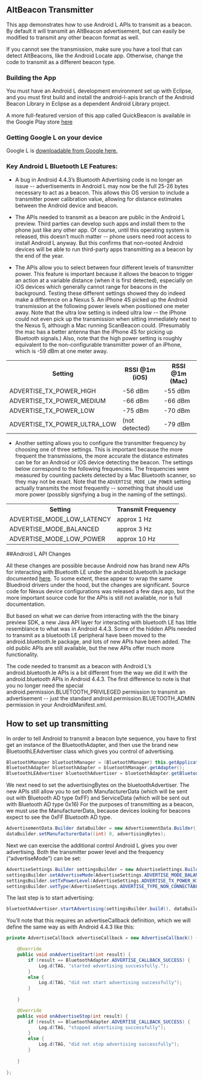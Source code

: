 ## AltBeacon Transmitter

This app demonstrates how to use Android L APIs to transmit as a beacon.  By default it will transmit an AltBeacon advertisement, but can easily be modified to transmit any other
beacon format as well.

If you cannot see the transmission, make sure you have a tool that can detect AltBeacons, like the Android Locate app.  Otherwise, change the code to transmit as a different beacon type.

### Building the App

You must have an Android L development environment set up with Eclipse, and you must first build and install the android-l-apis branch of the Android Beacon Library in Eclipse as a dependent Android Library project.

A more full-featured version of this app called QuickBeacon is available in the Google Play store [here](https://play.google.com/store/apps/details?id=com.radiusnetworks.quickbeacon)

### Getting Google L on your device

Google L is [downloadable from Google here.](https://developer.android.com/preview/setup-sdk.html)

### Key Android L Bluetooth LE Features:

* A bug in Android 4.4.3’s Bluetooth Advertising code is no longer an issue -- advertisements in Android L may now be the full 25-26 bytes necessary to act as a beacon.  This allows this OS version to include a transmitter power calibration value, allowing for distance estimates between the Android device and beacon.

* The APIs needed to transmit as a beacon are public in the Android L preview.  Third parties can develop such apps and install them to the phone just like any other app.  Of course, until this operating system is released, this doesn’t much matter -- phone users need root access to install Android L anyway.  But this confirms that non-rooted Android devices will be able to run third-party apps transmitting as a beacon by the end of the year.

* The APIs allow you to select between four different levels of transmitter power.   This feature is important because it allows the beacon to trigger an action at a variable distance (when it is first detected), especially on iOS devices which generally cannot range for beacons in the background.  Testing these different settings showed they do indeed make a difference on a Nexus 5.  An iPhone 4S picked up the Android transmission at the following power levels when positioned one meter away.  Note that the ultra low setting is indeed ultra low -- the iPhone could not even pick up the transmission when sitting immediately next to the Nexus 5, although a Mac running ScanBeacon could.  (Presumably the mac has a better antenna than the iPhone 4S for picking up Bluetooth signals.)  Also, note that the high power setting is roughly equivalent to the non-configurable transmitter power of an iPhone, which is -59 dBm at one meter away.

<table class="rsum">
<tr><th>Setting</th><th>RSSI @1m (iOS)</th><th>RSSI @1m (Mac)</th></tr>
<tr><td>ADVERTISE_TX_POWER_HIGH
</td><td>-56 dBm
</td><td>-55 dBm
</td></tr>
<tr><td>ADVERTISE_TX_POWER_MEDIUM
</td><td>-66 dBm
</td><td>-66 dBm
</td></tr>
<tr><td>ADVERTISE_TX_POWER_LOW
</td><td>-75 dBm
</td><td>-70 dBm
</td></tr>
<tr><td>ADVERTISE_TX_POWER_ULTRA_LOW
</td><td>(not detected)
</td><td>-79 dBm
</td></tr>
</table>

* Another setting allows you to configure the transmitter frequency by choosing one of three settings.  This is important because the more frequent the transmissions, the more accurate the distance estimates can be for an Android or iOS device detecting the beacon.  The settings below correspond to the following frequencies.  The frequencies were measured by counting packets detected by a Mac Bluetooth scanner, so they may not be exact.  Note that the `ADVERTISE_MODE_LOW_POWER` setting actually transmits the most frequently -- something that should use more power (possibly signifying a bug in the naming of the settings).

<table class="rsum">
<tr><th>Setting
</th><th>Transmit Frequency
</th></tr><tr><td>ADVERTISE_MODE_LOW_LATENCY
</td><td>approx 1 Hz
</td></tr><tr><td>ADVERTISE_MODE_BALANCED
</td><td>approx 3 Hz
</td></tr><tr><td>ADVERTISE_MODE_LOW_POWER
</td><td>approx 10 Hz
</td></tr></table>

##Android L API Changes

All these changes are possible because Android now has brand new APIs for  interacting with Bluetooth LE under the android.bluetooth.le package documented [here](https://developer.android.com/preview/api-overview.html).
To some extent, these appear to wrap the same Bluedroid drivers under the hood, but the changes are significant.  Source code for Nexus device configurations was released a few days ago, but the more important source code for the APIs is still not available, nor is full documentation.   

But based on what we can derive from interacting with the the binary preview SDK, a new Java API layer for interacting with bluetooth LE has little resemblance to what was in Android 4.4.3.  Some of the hidden APIs needed to transmit as a bluetooth LE peripheral have been moved to the android.bluetooth.le package, and lots of new APIs have been added.  The old public APIs are still available, but the new APIs offer much more functionality.

The code needed to transmit as a beacon with Android L’s android.bluetooth.le APIs is a bit different from the way we did it with the android.bluetooth APIs in Android 4.4.3.   The first difference to note is that you no longer need the special android.permission.BLUETOOTH_PRIVILEGED permission to transmit an advertisement -- just  the standard android.permission.BLUETOOTH_ADMIN permission in your AndroidManifest.xml.

## How to set up transmitting 

In order to tell Android to transmit a beacon byte sequence, you have to first get an instance of the BluetoothAdapter, and then use the brand new BluetoothLEAdvertiser class which gives you control of advertising.

```java
BluetoothManager bluetoothManager = (BluetoothManager) this.getApplicationContext().getSystemService(Context.BLUETOOTH_SERVICE);
BluetoothAdapter bluetoothAdapter = bluetoothManager.getAdapter();		
BluetoothLEAdvertiser bluetoothAdvertiser = bluetoothAdapter.getBluetoothLeAdvertiser()
```

We next need to set the advertisingBytes on the bluetoothAdvertiser.  The new APIs still allow you to set both ManufacturerData (which will be sent out with Bluetooth AD type 0xFF) and ServiceData (which will be sent out with Bluetooth AD type 0x16)  For the purposes of transmitting as a beacon, we must use the ManufacturerData, because devices looking for beacons expect to see the 0xFF Bluetooth AD type.

```java
AdvertisementData.Builder dataBuilder = new AdvertisementData.Builder();
dataBuilder.setManufacturerData((int) 0, advertisingBytes);
```
Next we can exercise the additional control Android L gives you over advertising.  Both the transmitter power level and the frequency (“advertiseMode”) can be set:

```java
AdvertiseSettings.Builder settingsBuilder = new AdvertiseSettings.Builder();
settingsBuilder.setAdvertiseMode(AdvertiseSettings.ADVERTISE_MODE_BALANCED);			
settingsBuilder.setTxPowerLevel(AdvertiseSettings.ADVERTISE_TX_POWER_HIGH); 		
settingsBuilder.setType(AdvertiseSettings.ADVERTISE_TYPE_NON_CONNECTABLE);
```

The last step is to start advertising:

```java
bluetoothAdvertiser.startAdvertising(settingsBuilder.build(), dataBuilder.build(), advertiseCallback);
```

You’ll note that this requires an advertiseCallback definition, which we will define the same way as with Android 4.4.3 like this:

```java
private AdvertiseCallback advertiseCallback = new AdvertiseCallback() {

	@Override
	public void onAdvertiseStart(int result) {
		if (result == BluetoothAdapter.ADVERTISE_CALLBACK_SUCCESS) {
			Log.d(TAG, "started advertising successfully.");					
		}
		else {
			Log.d(TAG, "did not start advertising successfully");
		}
		
	}

	@Override
	public void onAdvertiseStop(int result) {
		if (result == BluetoothAdapter.ADVERTISE_CALLBACK_SUCCESS) {
			Log.d(TAG, "stopped advertising successfully");
		}
		else {
			Log.d(TAG, "did not stop advertising successfully");
		}
		
	}
    
};
```